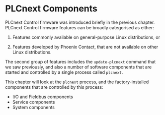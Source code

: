 # PLCnext Components

PLCnext Control firmware was introduced briefly in the previous chapter. PLCnext Control firmware features can be broadly categorised as either:

1. Features commonly available on general-purpose Linux distributions, or

2. Features developed by Phoenix Contact, that are not available on other Linux distributions.

The second group of features includes the `update-plcnext` command that we saw previously, and also a number of software components that are started and controlled by a single process called `plcnext`.

This chapter will look at the `plcnext` process, and the factory-installed components that are controlled by this process:

* I/O and Fieldbus components
* Service components
* System components
